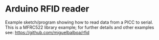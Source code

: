 # Arduino RFID reader

Example sketch/program showing how to read data from a PICC to serial.
This is a MFRC522 library example; for further details and other examples see: https://github.com/miguelbalboa/rfid
